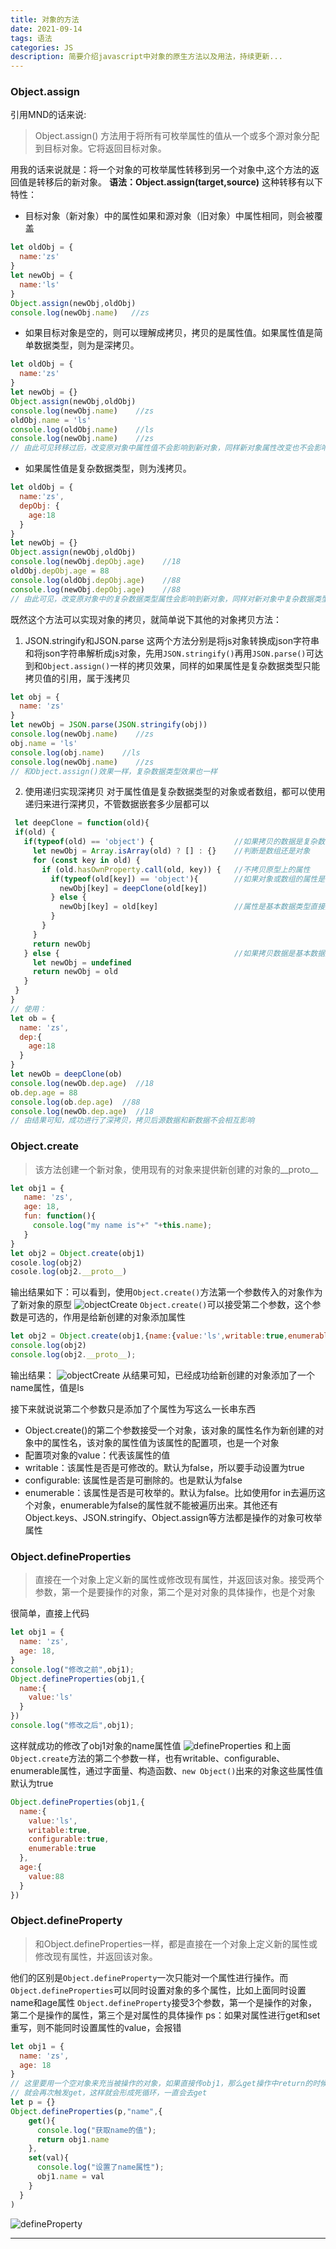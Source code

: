 ```yaml
---
title: 对象的方法
date: 2021-09-14
tags: 语法
categories: JS
description: 简要介绍javascript中对象的原生方法以及用法，持续更新...
---
```

### Object.assign
引用MND的话来说:
> Object.assign() 方法用于将所有可枚举属性的值从一个或多个源对象分配到目标对象。它将返回目标对象。

用我的话来说就是：将一个对象的可枚举属性转移到另一个对象中,这个方法的返回值是转移后的新对象。
**语法：Object.assign(target,source)**
这种转移有以下特性：
* 目标对象（新对象）中的属性如果和源对象（旧对象）中属性相同，则会被覆盖
```javascript
let oldObj = {
  name:'zs'
}
let newObj = {
  name:'ls'
}
Object.assign(newObj,oldObj)
console.log(newObj.name)   //zs
``` 
* 如果目标对象是空的，则可以理解成拷贝，拷贝的是属性值。如果属性值是简单数据类型，则为是深拷贝。
```javascript
let oldObj = {
  name:'zs'
}
let newObj = {}
Object.assign(newObj,oldObj)
console.log(newObj.name)    //zs
oldObj.name = 'ls'
console.log(oldObj.name)    //ls
console.log(newObj.name)    //zs
// 由此可见转移过后，改变原对象中属性值不会影响到新对象，同样新对象属性改变也不会影响原对象
```
* 如果属性值是复杂数据类型，则为浅拷贝。
```javascript
let oldObj = {
  name:'zs',
  depObj: {
    age:18
  }
}
let newObj = {}
Object.assign(newObj,oldObj)
console.log(newObj.depObj.age)    //18
oldObj.depObj.age = 88
console.log(oldObj.depObj.age)    //88
console.log(newObj.depObj.age)    //88
// 由此可见，改变原对象中的复杂数据类型属性会影响到新对象，同样对新对象中复杂数据类型属性进行操作也会影响到原对象
```

既然这个方法可以实现对象的拷贝，就简单说下其他的对象拷贝方法：
1. JSON.stringify和JSON.parse
这两个方法分别是将js对象转换成json字符串和将json字符串解析成js对象，先用`JSON.stringify()`再用`JSON.parse()`可达到和`Object.assign()`一样的拷贝效果，同样的如果属性是复杂数据类型只能拷贝值的引用，属于浅拷贝
```javascript
let obj = {
  name: 'zs'
}
let newObj = JSON.parse(JSON.stringify(obj))
console.log(newObj.name)    //zs
obj.name = 'ls'
console.log(obj.name)    //ls
console.log(newObj.name)    //zs
// 和Object.assign()效果一样，复杂数据类型效果也一样
```
2. 使用递归实现深拷贝
对于属性值是复杂数据类型的对象或者数组，都可以使用递归来进行深拷贝，不管数据嵌套多少层都可以
```javascript
 let deepClone = function(old){
 if(old) {
   if(typeof(old) == 'object') {                  //如果拷贝的数据是复杂数据类型
     let newObj = Array.isArray(old) ? [] : {}    //判断是数组还是对象
     for (const key in old) {
       if (old.hasOwnProperty.call(old, key)) {   //不拷贝原型上的属性
         if(typeof(old[key]) == 'object'){        //如果对象或数组的属性是复杂数据类型，则用递归再对属性执行一次函数
           newObj[key] = deepClone(old[key])
         } else {
           newObj[key] = old[key]                 //属性是基本数据类型直接赋值
         }
       }
     }
     return newObj
   } else {                                       //如果拷贝数据是基本数据类型，直接赋值返回
     let newObj = undefined
     return newObj = old
   }
 }
}
// 使用：
let ob = {
  name: 'zs',
  dep:{
    age:18
  }
}
let newOb = deepClone(ob)
console.log(newOb.dep.age)  //18
ob.dep.age = 88
console.log(ob.dep.age)  //88
console.log(newOb.dep.age)  //18
// 由结果可知，成功进行了深拷贝，拷贝后源数据和新数据不会相互影响
```

### Object.create
> 该方法创建一个新对象，使用现有的对象来提供新创建的对象的__proto__
```javascript
let obj1 = {
   name: 'zs',
   age: 18,
   fun: function(){
     console.log("my name is"+" "+this.name);
   }
}
let obj2 = Object.create(obj1)
cosole.log(obj2)
cosole.log(obj2.__proto__)
```
输出结果如下：可以看到，使用`Object.create()`方法第一个参数传入的对象作为了新对象的原型
![objectCreate](./object/objectCreate.png)
`Object.create()`可以接受第二个参数，这个参数是可选的，作用是给新创建的对象添加属性
```javascript
let obj2 = Object.create(obj1,{name:{value:'ls',writable:true,enumerable:true,configurable:true}})
console.log(obj2)
console.log(obj2.__proto__);
```
输出结果：
![objectCreate](./object/create.png)
从结果可知，已经成功给新创建的对象添加了一个name属性，值是ls

接下来就说说第二个参数只是添加了个属性为写这么一长串东西
* Object.create()的第二个参数接受一个对象，该对象的属性名作为新创建的对象中的属性名，该对象的属性值为该属性的配置项，也是一个对象
* 配置项对象的value：代表该属性的值
* writable：该属性是否是可修改的。默认为false，所以要手动设置为true
* configurable: 该属性是否是可删除的。也是默认为false
* enumerable：该属性是否是可枚举的。默认为false。比如使用for in去遍历这个对象，enumerable为false的属性就不能被遍历出来。其他还有Object.keys、JSON.stringify、Object.assign等方法都是操作的对象可枚举属性

### Object.defineProperties
> 直接在一个对象上定义新的属性或修改现有属性，并返回该对象。接受两个参数，第一个是要操作的对象，第二个是对对象的具体操作，也是个对象

很简单，直接上代码
```javascript
let obj1 = {
  name: 'zs',
  age: 18,
}
console.log("修改之前",obj1);
Object.defineProperties(obj1,{
  name:{
    value:'ls'
  }
})
console.log("修改之后",obj1);
```
这样就成功的修改了obj1对象的name属性值
![defineProperties](./object/define.png)
和上面`Object.create`方法的第二个参数一样，也有writable、configurable、enumerable属性，通过字面量、构造函数、`new Object()`出来的对象这些属性值默认为true
```javascript
Object.defineProperties(obj1,{
  name:{
    value:'ls',
    writable:true,
    configurable:true,
    enumerable:true
  },
  age:{
    value:88
  }
})
```
### Object.defineProperty
> 和Object.defineProperties一样，都是直接在一个对象上定义新的属性或修改现有属性，并返回该对象。

他们的区别是`Object.defineProperty`一次只能对一个属性进行操作。而`Object.defineProperties`可以同时设置对象的多个属性，比如上面同时设置name和age属性
`Object.defineProperty`接受3个参数，第一个是操作的对象，第二个是操作的属性，第三个是对属性的具体操作
ps：如果对属性进行get和set重写，则不能同时设置属性的value，会报错
```javascript
let obj1 = {
  name: 'zs',
  age: 18
}
// 这里要用一个空对象来充当被操作的对象，如果直接传obj1，那么get操作中return的时候又获取了一次对象属性
// 就会再次触发get，这样就会形成死循环，一直会去get
let p = {}
Object.defineProperties(p,"name",{
    get(){
      console.log("获取name的值");
      return obj1.name
    },
    set(val){
      console.log("设置了name属性");
      obj1.name = val
    }
  }
)
```
![defineProperty](./object/define1.png)

---